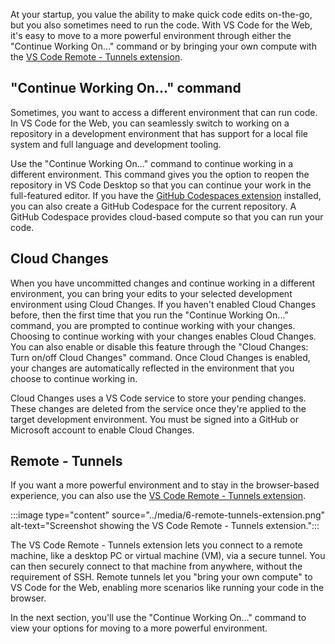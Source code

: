 At your startup, you value the ability to make quick code edits on-the-go, but you also sometimes need to run the code. With VS Code for the Web, it's easy to move to a more powerful environment through either the "Continue Working On..." command or by bringing your own compute with the [VS Code Remote - Tunnels extension](https://marketplace.visualstudio.com/items?itemName=ms-vscode.remote-server).

## "Continue Working On..." command

Sometimes, you want to access a different environment that can run code. In VS Code for the Web, you can seamlessly switch to working on a repository in a development environment that has support for a local file system and full language and development tooling.

Use the "Continue Working On..." command to continue working in a different environment. This command gives you the option to reopen the repository in VS Code Desktop so that you can continue your work in the full-featured editor. If you have the [GitHub Codespaces extension](https://marketplace.visualstudio.com/items?itemName=GitHub.codespaces) installed, you can also create a GitHub Codespace for the current repository. A GitHub Codespace provides cloud-based compute so that you can run your code.

## Cloud Changes

When you have uncommitted changes and continue working in a different environment, you can bring your edits to your selected development environment using Cloud Changes. If you haven't enabled Cloud Changes before, then the first time that you run the "Continue Working On..." command, you are prompted to continue working with your changes. Choosing to continue working with your changes enables Cloud Changes. You can also enable or disable this feature through the "Cloud Changes: Turn on/off Cloud Changes" command. Once Cloud Changes is enabled, your changes are automatically reflected in the environment that you choose to continue working in. 

Cloud Changes uses a VS Code service to store your pending changes. These changes are deleted from the service once they're applied to the target development environment. You must be signed into a GitHub or Microsoft account to enable Cloud Changes. 

## Remote - Tunnels

If you want a more powerful environment and to stay in the browser-based experience, you can also use the [VS Code Remote - Tunnels extension](https://marketplace.visualstudio.com/items?itemName=ms-vscode.remote-server).

:::image type="content" source="../media/6-remote-tunnels-extension.png" alt-text="Screenshot showing the VS Code Remote - Tunnels extension.":::
 
The VS Code Remote - Tunnels extension lets you connect to a remote machine, like a desktop PC or virtual machine (VM), via a secure tunnel. You can then securely connect to that machine from anywhere, without the requirement of SSH. Remote tunnels let you "bring your own compute" to VS Code for the Web, enabling more scenarios like running your code in the browser. 

In the next section, you'll use the "Continue Working On…" command to view your options for moving to a more powerful environment.